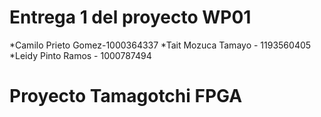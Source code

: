 # Entrega 1 del proyecto WP01
*Camilo Prieto Gomez-1000364337
*Tait Mozuca Tamayo - 1193560405
*Leidy Pinto Ramos - 1000787494
# Proyecto Tamagotchi FPGA

